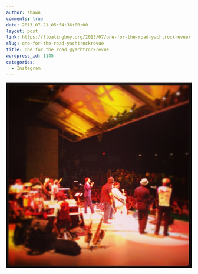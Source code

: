```yaml
---
author: shawn
comments: true
date: 2013-07-21 05:54:36+00:00
layout: post
link: https://floatingboy.org/2013/07/one-for-the-road-yachtrockrevue/
slug: one-for-the-road-yachtrockrevue
title: One for the road @yachtrockrevue
wordpress_id: 1145
categories:
  - Instagram
---
```


[![One for the road @yachtrockrevue](/assets/media/2013/07/15fb9898f1b011e2858a22000a1f9711_7.jpg)](/assets/media/2013/07/15fb9898f1b011e2858a22000a1f9711_7.jpg)
